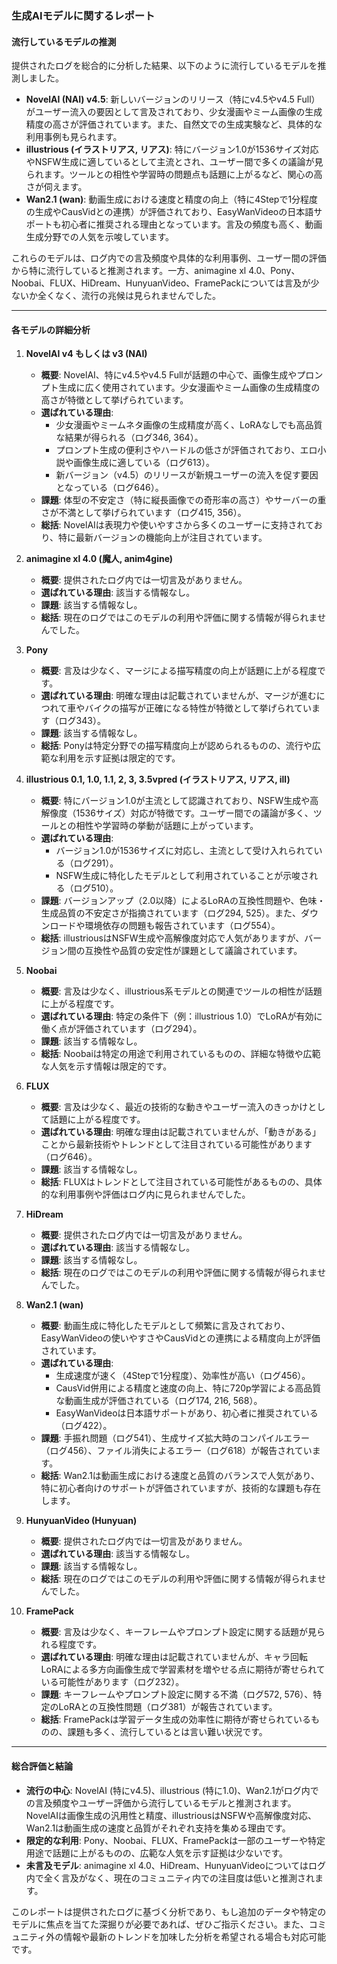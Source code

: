 ### 生成AIモデルに関するレポート

#### 流行しているモデルの推測
提供されたログを総合的に分析した結果、以下のように流行しているモデルを推測しました。
- **NovelAI (NAI) v4.5**: 新しいバージョンのリリース（特にv4.5やv4.5 Full）がユーザー流入の要因として言及されており、少女漫画やミーム画像の生成精度の高さが評価されています。また、自然文での生成実験など、具体的な利用事例も見られます。
- **illustrious (イラストリアス, リアス)**: 特にバージョン1.0が1536サイズ対応やNSFW生成に適しているとして主流とされ、ユーザー間で多くの議論が見られます。ツールとの相性や学習時の問題点も話題に上がるなど、関心の高さが伺えます。
- **Wan2.1 (wan)**: 動画生成における速度と精度の向上（特に4Stepで1分程度の生成やCausVidとの連携）が評価されており、EasyWanVideoの日本語サポートも初心者に推奨される理由となっています。言及の頻度も高く、動画生成分野での人気を示唆しています。

これらのモデルは、ログ内での言及頻度や具体的な利用事例、ユーザー間の評価から特に流行していると推測されます。一方、animagine xl 4.0、Pony、Noobai、FLUX、HiDream、HunyuanVideo、FramePackについては言及が少ないか全くなく、流行の兆候は見られませんでした。

---

#### 各モデルの詳細分析

1. **NovelAI v4 もしくは v3 (NAI)**
   - **概要**: NovelAI、特にv4.5やv4.5 Fullが話題の中心で、画像生成やプロンプト生成に広く使用されています。少女漫画やミーム画像の生成精度の高さが特徴として挙げられています。
   - **選ばれている理由**: 
     - 少女漫画やミームネタ画像の生成精度が高く、LoRAなしでも高品質な結果が得られる（ログ346, 364）。
     - プロンプト生成の便利さやハードルの低さが評価されており、エロ小説や画像生成に適している（ログ613）。
     - 新バージョン（v4.5）のリリースが新規ユーザーの流入を促す要因となっている（ログ646）。
   - **課題**: 体型の不安定さ（特に縦長画像での奇形率の高さ）やサーバーの重さが不満として挙げられています（ログ415, 356）。
   - **総括**: NovelAIは表現力や使いやすさから多くのユーザーに支持されており、特に最新バージョンの機能向上が注目されています。

2. **animagine xl 4.0 (魔人, anim4gine)**
   - **概要**: 提供されたログ内では一切言及がありません。
   - **選ばれている理由**: 該当する情報なし。
   - **課題**: 該当する情報なし。
   - **総括**: 現在のログではこのモデルの利用や評価に関する情報が得られませんでした。

3. **Pony**
   - **概要**: 言及は少なく、マージによる描写精度の向上が話題に上がる程度です。
   - **選ばれている理由**: 明確な理由は記載されていませんが、マージが進むにつれて車やバイクの描写が正確になる特性が特徴として挙げられています（ログ343）。
   - **課題**: 該当する情報なし。
   - **総括**: Ponyは特定分野での描写精度向上が認められるものの、流行や広範な利用を示す証拠は限定的です。

4. **illustrious 0.1, 1.0, 1.1, 2, 3, 3.5vpred (イラストリアス, リアス, ill)**
   - **概要**: 特にバージョン1.0が主流として認識されており、NSFW生成や高解像度（1536サイズ）対応が特徴です。ユーザー間での議論が多く、ツールとの相性や学習時の挙動が話題に上がっています。
   - **選ばれている理由**:
     - バージョン1.0が1536サイズに対応し、主流として受け入れられている（ログ291）。
     - NSFW生成に特化したモデルとして利用されていることが示唆される（ログ510）。
   - **課題**: バージョンアップ（2.0以降）によるLoRAの互換性問題や、色味・生成品質の不安定さが指摘されています（ログ294, 525）。また、ダウンロードや環境依存の問題も報告されています（ログ554）。
   - **総括**: illustriousはNSFW生成や高解像度対応で人気がありますが、バージョン間の互換性や品質の安定性が課題として議論されています。

5. **Noobai**
   - **概要**: 言及は少なく、illustrious系モデルとの関連でツールの相性が話題に上がる程度です。
   - **選ばれている理由**: 特定の条件下（例：illustrious 1.0）でLoRAが有効に働く点が評価されています（ログ294）。
   - **課題**: 該当する情報なし。
   - **総括**: Noobaiは特定の用途で利用されているものの、詳細な特徴や広範な人気を示す情報は限定的です。

6. **FLUX**
   - **概要**: 言及は少なく、最近の技術的な動きやユーザー流入のきっかけとして話題に上がる程度です。
   - **選ばれている理由**: 明確な理由は記載されていませんが、「動きがある」ことから最新技術やトレンドとして注目されている可能性があります（ログ646）。
   - **課題**: 該当する情報なし。
   - **総括**: FLUXはトレンドとして注目されている可能性があるものの、具体的な利用事例や評価はログ内に見られませんでした。

7. **HiDream**
   - **概要**: 提供されたログ内では一切言及がありません。
   - **選ばれている理由**: 該当する情報なし。
   - **課題**: 該当する情報なし。
   - **総括**: 現在のログではこのモデルの利用や評価に関する情報が得られませんでした。

8. **Wan2.1 (wan)**
   - **概要**: 動画生成に特化したモデルとして頻繁に言及されており、EasyWanVideoの使いやすさやCausVidとの連携による精度向上が評価されています。
   - **選ばれている理由**:
     - 生成速度が速く（4Stepで1分程度）、効率性が高い（ログ456）。
     - CausVid併用による精度と速度の向上、特に720p学習による高品質な動画生成が評価されている（ログ174, 216, 568）。
     - EasyWanVideoは日本語サポートがあり、初心者に推奨されている（ログ422）。
   - **課題**: 手振れ問題（ログ541）、生成サイズ拡大時のコンパイルエラー（ログ456）、ファイル消失によるエラー（ログ618）が報告されています。
   - **総括**: Wan2.1は動画生成における速度と品質のバランスで人気があり、特に初心者向けのサポートが評価されていますが、技術的な課題も存在します。

9. **HunyuanVideo (Hunyuan)**
   - **概要**: 提供されたログ内では一切言及がありません。
   - **選ばれている理由**: 該当する情報なし。
   - **課題**: 該当する情報なし。
   - **総括**: 現在のログではこのモデルの利用や評価に関する情報が得られませんでした。

10. **FramePack**
    - **概要**: 言及は少なく、キーフレームやプロンプト設定に関する話題が見られる程度です。
    - **選ばれている理由**: 明確な理由は記載されていませんが、キャラ回転LoRAによる多方向画像生成で学習素材を増やせる点に期待が寄せられている可能性があります（ログ232）。
    - **課題**: キーフレームやプロンプト設定に関する不満（ログ572, 576）、特定のLoRAとの互換性問題（ログ381）が報告されています。
    - **総括**: FramePackは学習データ生成の効率性に期待が寄せられているものの、課題も多く、流行しているとは言い難い状況です。

---

#### 総合評価と結論
- **流行の中心**: NovelAI (特にv4.5)、illustrious (特に1.0)、Wan2.1がログ内での言及頻度やユーザー評価から流行しているモデルと推測されます。NovelAIは画像生成の汎用性と精度、illustriousはNSFWや高解像度対応、Wan2.1は動画生成の速度と品質がそれぞれ支持を集める理由です。
- **限定的な利用**: Pony、Noobai、FLUX、FramePackは一部のユーザーや特定用途で話題に上がるものの、広範な人気を示す証拠は少ないです。
- **未言及モデル**: animagine xl 4.0、HiDream、HunyuanVideoについてはログ内で全く言及がなく、現在のコミュニティ内での注目度は低いと推測されます。

このレポートは提供されたログに基づく分析であり、もし追加のデータや特定のモデルに焦点を当てた深掘りが必要であれば、ぜひご指示ください。また、コミュニティ外の情報や最新のトレンドを加味した分析を希望される場合も対応可能です。